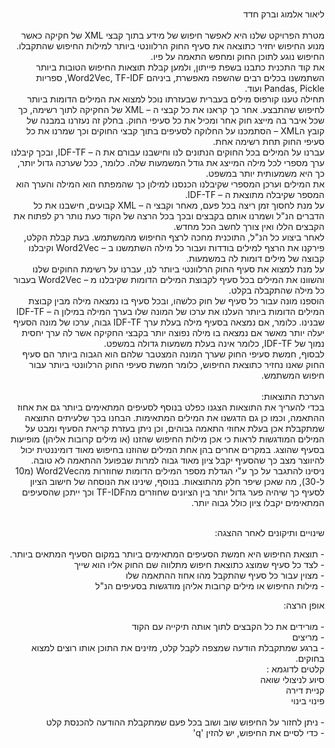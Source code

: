 <p dir='rtl' align='right'>
<br>ליאור אלמוג
וברק חדד<br><br>
  מטרת הפרויקט שלנו היא לאפשר חיפוש של מידע בתוך קבצי XML של חקיקה כאשר מנוע החיפוש יחזיר כתוצאה את סעיף החוק הרלוונטי ביותר למילות החיפוש שהתקבלו. החיפוש נוגע לתוכן החוק ומחפש התאמה על פיו.<br>
את קוד התכנית כתבנו בשפת פייתון, ולמען קבלת תוצאות החיפוש הטובות ביותר השתמשנו בכלים רבים שהשפה מאפשרת, ביניהם Word2Vec, TF-IDF, ספריות Pandas, Pickle ועוד.<br>
תחילה טענו קורפוס מילים בעברית שבעזרתו נוכל למצוא את המילים הדומות ביותר לחיפוש שהתבצע. אחר כך קראנו את כל קבצי ה – XML של החקיקה לתוך רשימה, כך שכל איבר בה מייצג חוק אחר ומכיל את כל סעיפי החוק. בחלק זה נעזרנו במבנה של קובץ הXML – הסתמכנו על החלוקה לסעיפים בתוך קבצי החוקים וכך שמרנו את כל סעיפי החוק תחת רשימה אחת.<br>
עברנו על המילים בכל החוקים הנתונים לנו וחישבנו עבורם את ה – IDF-TF, ובכך קיבלנו ערך מספרי לכל מילה המייצג את גודל המשמעות שלה. כלומר, ככל שערכה גדול יותר, כך היא משמעותית יותר במשפט.<br>
את המילים וערכן המספרי שקיבלנו הכנסנו למילון כך שהמפתח הוא המילה והערך הוא המספר שקיבלה מתוצאת ה – IDF-TF.<br>
על מנת לחסוך זמן ריצה בכל פעם, מאחר וקבצי ה – XML קבועים, חישבנו את כל הדברים הנ"ל ושמרנו אותם בקבצים ובכך בכל הרצה של הקוד כעת נותר רק לפתוח את הקבצים הללו ואין צורך לחשב הכל מחדש.<br>
לאחר ביצוע כל הנ"ל, התוכנית מחכה לרצף החיפוש מהמשתמש. בעת קבלת הקלט, פירקנו את הרצף למילים בודדות ועבור כל מילה השתמשנו ב – Word2Vec וקיבלנו קבוצה של מילים דומות לה במשמעות.<br>
על מנת למצוא את סעיף החוק הרלוונטי ביותר לנו, עברנו על רשימת החוקים שלנו והשוונו את המילים בכל סעיף לקבוצת המילים הדומות שקיבלנו מ – Word2Vec בעבור כל מילה שהתקבלה בקלט.<br>
הוספנו מונה עבור כל סעיף של חוק כלשהו, ובכל סעיף בו נמצאה מילה מבין קבוצת המילים הדומות ביותר העלנו את ערכו של המונה שלו בערך המילה במילון ה – IDF-TF שבנינו. כלומר, אם נמצאה בסעיף מילה בעלת ערך IDF-TF גבוה, ערכו של מונה הסעיף יעלה יותר מאשר אם נמצאה בו מילה נפוצה יותר בקבצי החקיקה אשר לה ערך יחסית נמוך של IDF-TF, כלומר אינה בעלת משמעות גדולה במשפט.<br>
לבסוף, חמשת סעיפי החוק שערך המונה המצטבר שלהם הוא הגבוה ביותר הם סעיף החוק שאנו נחזיר כתוצאת החיפוש, כלומר חמשת סעיפי החוק הרלוונטי ביותר עבור חיפוש המשתמש.<br><br>
הערכת התוצאות:<br>
בכדי להעריך את התוצאות הצגנו כפלט בנוסף לסעיפים המתאימים ביותר גם את אחוז ההתאמה, וכמו כן גם הדגשנו את המילים המתאימות. הבחנו בכך שלעיתים התוצאה שמתקבלת אכן בעלת אחוזי התאמה גבוהים, וכן ניתן בעזרת קריאת הסעיף ומבט על המילים המודגשות לראות כי אכן מילות החיפוש שהזנו (או מילים קרובות אליהן) מופיעות בסעיף שהוצג. במקרים אחרים בהן אחת המילים שהוזנו בחיפוש מאוד דומיננטית יכול להיווצר מצב כך שהסעיף יקבל ציון מאוד גבוה למרות שבפועל ההתאמה לא טובה. ניסינו להתגבר על כך ע"י הגדלת מספר המילים הדומות שחוזרות מהWord2Vec (מ10 ל-30), מה שאכן שיפר חלק מהתוצאות. בנוסף, שינינו את הנוסחה של חישוב הציון לסעיף כך שיהיה פער גדול יותר בין הציונים שחוזרים מהTF-IDF וכך ייתכן שהסעיפים המתאימים יקבלו ציון כולל גבוה יותר.<br><br>
</p>

<p dir='rtl' align='right'>
שינויים ותיקונים לאחר ההצגה:<br>
<br>-	תוצאת החיפוש היא חמשת הסעיפים המתאימים ביותר במקום הסעיף המתאים ביותר.
<br>-	לצד כל סעיף שמוצג כתוצאת חיפוש מתלווה שם החוק אליו הוא שייך
<br>-	מצוין עבור כל סעיף שהתקבל מהו אחוז ההתאמה שלו
<br>-	מילות החיפוש או מילים קרובות אליהן מודגשות בסעיפים הנ"ל
</p>

<p dir='rtl' align='right'>
אופן הרצה:<br>
<br>-	מורידים את כל הקבצים לתוך אותה תיקייה עם הקוד
<br>-	מריצים
<br>-	ברגע שמתקבלת הודעה שמצפה לקבל קלט, מזינים את התוכן אותו רוצים למצוא בחוקים.<br>
קלטים לדוגמא :<br>
סיוע לניצולי שואה<br>
קניית דירה<br>
פינוי בינוי<br>
<br>-	ניתן לחזור על החיפוש שוב ושוב בכל פעם שמתקבלת ההודעה להכנסת קלט
<br>-	כדי לסיים את החיפוש, יש להזין 'q'
</p>
